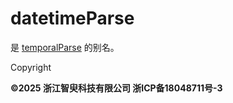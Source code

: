 # datetimeParse

是 [temporalParse](../t/temporalParse.md) 的别名。

Copyright

**©2025 浙江智臾科技有限公司 浙ICP备18048711号-3**

